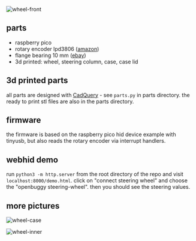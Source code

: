 ![wheel-front](https://github.com/openbuggy/steering-wheel/assets/19519902/8a847a06-9eeb-4b65-b94a-79206da2d560)

## parts
- raspberry pico
- rotary encoder lpd3806 ([amazon](https://www.amazon.de/dp/B015GYY7XU))
- flange bearing 10 mm ([ebay](https://www.ebay.de/itm/264931573128))
- 3d printed: wheel, steering column, case, case lid

## 3d printed parts
all parts are designed with [CadQuery](https://github.com/CadQuery/cadquery) - see `parts.py` in parts directory. the ready to print stl files are also in the parts directory.

## firmware
the firmware is based on the raspberry pico hid device example with tinyusb, but also reads the rotary encoder via interrupt handlers.

## webhid demo
run `python3 -m http.server` from the root directory of the repo and visit `localhost:8000/demo.html`. click on "connect steering wheel" and choose the "openbuggy steering-wheel". then you should see the steering values. 

## more pictures
![wheel-case](https://github.com/openbuggy/steering-wheel/assets/19519902/07c4ffb6-cd7a-467e-83bd-7194fa11033e)

![wheel-inner](https://github.com/openbuggy/steering-wheel/assets/19519902/d0b3307f-3748-4045-98cd-f86a1a7aa145)
